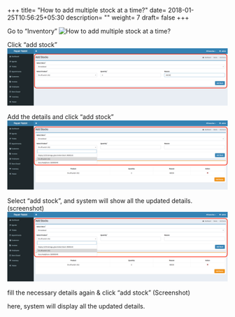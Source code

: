 +++
title= "How to add multiple stock at a time?"
date= 2018-01-25T10:56:25+05:30
description= ""
weight= 7
draft= false
+++




Go to “Inventory”
![How to add multiple stock at a time?](/images/add_stock/aadd_stock_1.png)

Click “add stock”
![How to add multiple stock at a time?](/images/add_multiple_products/add_multiple_stock_1.png)
 
Add the details and click “add stock”
![How to add multiple stock at a time?](/images/add_multiple_products/add_multiple_stock_3.png)

Select “add stock”, and system will show all the updated details. (screenshot)
![How to add multiple stock at a time?](/images/add_multiple_products/add_multiple_stock_3.png)

fill the necessary details again & click “add stock”
(Screenshot)

here, system will display all the updated details. 
